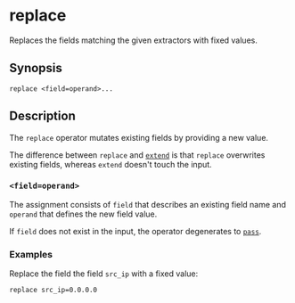 # replace

Replaces the fields matching the given extractors with fixed values.

## Synopsis

```
replace <field=operand>...
```

## Description

The `replace` operator mutates existing fields by providing a new value.

The difference between `replace` and [`extend`](extend.md) is that `replace`
overwrites existing fields, whereas `extend` doesn't touch the input.

### `<field=operand>`

The assignment consists of `field` that describes an existing field name and
`operand` that defines the new field value.

If `field` does not exist in the input, the operator degenerates to
[`pass`](pass.md).

### Examples

Replace the field the field `src_ip` with a fixed value:

```
replace src_ip=0.0.0.0
```
